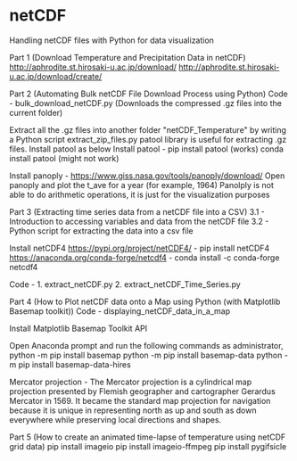 # netCDF
Handling netCDF files with Python for data visualization

Part 1 (Download Temperature and Precipitation Data in netCDF)
http://aphrodite.st.hirosaki-u.ac.jp/download/
http://aphrodite.st.hirosaki-u.ac.jp/download/create/

Part 2 (Automating Bulk netCDF File Download Process using Python)
Code - bulk_download_netCDF.py (Downloads the compressed .gz files into the current folder)

Extract all the .gz files into another folder "netCDF_Temperature" by writing a Python script extract_zip_files.py
patool library is useful for extracting .gz files. Install patool as below
Install patool - pip install patool (works)
			conda install patool (might not work)


Install panoply - https://www.giss.nasa.gov/tools/panoply/download/
Open panoply and plot the t_ave for a year (for example, 1964)
Panolply is not able to do arithmetic operations, it is just for the visualization purposes

Part 3 (Extracting time series data from a netCDF file into a CSV)
3.1 - Introduction to accessing variables and data from the netCDF file
3.2 - Python script for extracting the data into a csv file

Install netCDF4 
https://pypi.org/project/netCDF4/  - pip install netCDF4
https://anaconda.org/conda-forge/netcdf4 - conda install -c conda-forge netcdf4

Code - 1. extract_netCDF.py
	 2. extract_netCDF_Time_Series.py

Part 4 (How to Plot netCDF data onto a Map using Python (with Matplotlib Basemap toolkit))
Code - displaying_netCDF_data_in_a_map

Install Matplotlib Basemap Toolkit API

Open Anaconda prompt and run the following commands as administrator,
python -m pip install basemap
python -m pip install basemap-data
python -m pip install basemap-data-hires

Mercator projection - The Mercator projection is a cylindrical map projection presented by Flemish geographer and cartographer Gerardus Mercator in 1569. It became the standard map projection for navigation because it is unique in representing north as up and south as down everywhere while preserving local directions and shapes.


Part 5 (How to create an animated time-lapse of temperature using netCDF grid data)
pip install imageio
pip install imageio-ffmpeg
pip install pygifsicle
